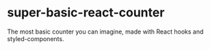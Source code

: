 # super-basic-react-counter
The most basic counter you can imagine, made with React hooks and styled-components.
